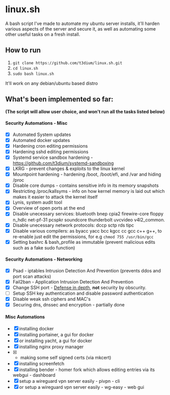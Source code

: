 # linux.sh
A bash script I've made to automate my ubuntu server installs, it'll harden various aspects of the server and secure it, as well as automating some other useful tasks on a fresh install.

## How to run
1) `git clone https://github.com/t3dium/linux.sh.git`
2) `cd linux.sh`
3) `sudo bash linux.sh`

It'll work on any debian/ubuntu based distro

## What's been implemented so far:
**(The script will allow user choice, and won't run all the tasks listed below)**
#### Security Automations - Misc
- [x] Automated System updates
- [x] Automated docker updates
- [x] Hardening cron editing permissions
- [x] Hardening sshd editing permissions
- [x] Systemd service sandbox hardening - https://github.com/t3dium/systemd-sandboxing
- [x] LKRG - prevent changes & exploits to the linux kernel
- [X] Mountpoint hardening - hardening /boot, /boot/efi, and /var and hiding /proc
- [x] Disable core dumps - contains sensitive info in its memory snapshots
- [x] Restricting /proc/kallsyms - info on how kernel memory is laid out which makes it easier to attack the kernel itself
- [x] Lynis, system audit tool
- [x] Overview of open ports at the end 
- [x] Disable unecessary services: bluetooth bnep cpia2 firewire-core floppy n_hdlc net-pf-31 pcspkr soundcore thunderbolt uvcvideo v4l2_common.
- [x] Disable unecessary network protocols: dccp sctp rds tipc
- [x] Disable various compilers: as byacc yacc bcc kgcc cc gcc c++ g++, to re-enable just edit the permissions, for e.g ``chmod 755 /usr/bin/gcc``
- [x] Setting bashrc & bash_profile as immutable (prevent malicious edits such as a fake sudo function)

#### Security Automations - Networking
- [x] Psad - iptables Intrusion Detection And Prevention (prevents ddos and port scan attacks)
- [x] Fail2ban - Application Intrusion Detection And Prevention 
- [x] Change SSH port - [Defense in depth](https://en.m.wikipedia.org/wiki/Defense_in_depth_(computing)), **not** security by obscurity.
- [ ] Setup SSH key authentication and disable password authentication
- [x] Disable weak ssh ciphers and MAC's 
- [x] Securing dns, dnssec and encryption - partially done
 
#### Misc Automations
- [x] installing docker
- [x] installing portainer, a gui for docker
- [x] or installing yacht, a gui for docker
- [x] installing nginx proxy manager 
- [x] + making some self signed certs (via mkcert)
- [x] installing screenfetch
- [x] installing bender - homer fork which allows editing entries via its webgui - dashboard
- [x] setup a wireguard vpn server easily - pivpn - cli
- [x] or setup a wireguard vpn server easily - wg-easy - web gui
